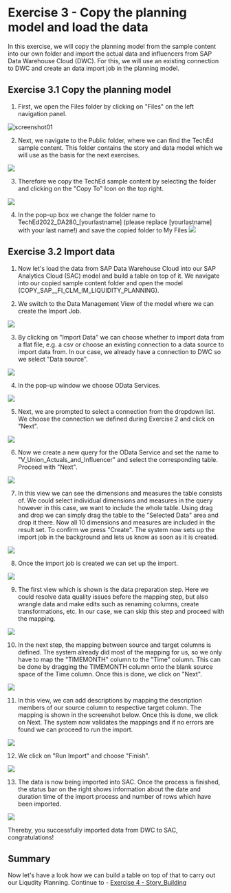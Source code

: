 # Exercise 3 - Copy the planning model and load the data
In this exercise, we will copy the planning model from the sample content into our own folder and import the actual data and influencers from SAP Data Warehouse Cloud (DWC). For this, we will use an existing connection to DWC and create an data import job in the planning model.

## Exercise 3.1 Copy the planning model

1. First, we open the Files folder by clicking on "Files" on the left navigation panel.

![screenshot01](https://user-images.githubusercontent.com/112691476/196177480-bf012fcc-6033-414d-a58b-ad321af88a2e.png)

2. Next, we navigate to the Public folder, where we can find the TechEd sample content.
This folder contains the story and data model which we will use as the basis for the next exercises.

![](/exercises/3_Copy_Model_and_Import_Data/images/screenshot02.png)


3. Therefore we copy the TechEd sample content by selecting the folder and clicking on the "Copy To" Icon on the top right.

![](/exercises/3_Copy_Model_and_Import_Data/images/screenshot03.png)
 
4. In the pop-up box we change the folder name to TechEd2022_DA280_[yourlastname] (please replace [yourlastname] with your last name!) and save the copied folder to My Files
![](/exercises/3_Copy_Model_and_Import_Data/images/screenshot18.png)

## Exercise 3.2 Import data

1. Now let's load the data from SAP Data Warehouse Cloud into our SAP Analytics Cloud (SAC) model and build a table on top of it. We navigate into our copied sample content folder and open the model (COPY_SAP__FI_CLM_IM_LIQUIDITY_PLANNING).

2. We switch to the Data Management View of the model where we can create the Import Job.

![](/exercises/3_Copy_Model_and_Import_Data/images/screenshot06.png)

3. By clicking on "Import Data" we can choose whether to import data from a flat file, e.g. a csv or choose an existing connection to a data source to import data from. In our case, we already have a connection to DWC so we select "Data source".

![](/exercises/3_Copy_Model_and_Import_Data/images/screenshot07.png)


4. In the pop-up window we choose OData Services.

![](/exercises/3_Copy_Model_and_Import_Data/images/screenshot08.png)

5. Next, we are prompted to select a connection from the dropdown list. We choose the connection we defined during Exercise 2 and click on "Next".

![](/exercises/3_Copy_Model_and_Import_Data/images/screenshot09.png)

6. Now we create a new query for the OData Service and set the name to "V_Union_Actuals_and_Influencer" and select the corresponding table. Proceed with "Next".

![](/exercises/3_Copy_Model_and_Import_Data/images/screenshot10.png)


7. In this view we can see the dimensions and measures the table consists of. We could select individual dimensions and measures in the query however in this case, we want to include the whole table. Using drag and drop we can simply drag the table to the "Selected Data" area and drop it there. Now all 10 dimensions and measures are included in the result set. To confirm we press "Create". The system now sets up the import job in the background and lets us know as soon as it is created.

![](/exercises/3_Copy_Model_and_Import_Data/images/screenshot11.png)


8. Once the import job is created we can set up the import.


![](/exercises/3_Copy_Model_and_Import_Data/images/screenshot12.png)

9. The first view which is shown is the data preparation step. Here we could resolve data quality issues before the mapping step, but also wrangle data and make edits such as renaming columns, create transformations, etc. In our case, we can skip this step and proceed with the mapping.

![](/exercises/3_Copy_Model_and_Import_Data/images/screenshot13.png)

10. In the next step, the mapping between source and target columns is defined. The system already did most of the mapping for us, so we only have to map the "TIMEMONTH" column to the "Time" column. This can be done by dragging the TIMEMONTH column onto the blank source space of the Time column. Once this is done, we click on "Next".

![](/exercises/3_Copy_Model_and_Import_Data/images/screenshot14.png)

11. In this view, we can add descriptions by mapping the description members of our source column to respective target column. The mapping is shown in the screenshot below. Once this is done, we click on Next. The system now validates the mappings and if no errors are found we can proceed to run the import.

![](/exercises/3_Copy_Model_and_Import_Data/images/screenshot15.png)

12. We click on "Run Import" and choose "Finish". 

![](/exercises/3_Copy_Model_and_Import_Data/images/screenshot16.png)

13. The data is now being imported into SAC. Once the process is finished, the status bar on the right shows information about the date and duration time of the import process and number of rows which have been imported. 

![](/exercises/3_Copy_Model_and_Import_Data/images/screenshot17.png)

Thereby, you successfully imported data from DWC to SAC, congratulations!


## Summary

Now let's have a look how we can build a table on top of that to carry out our Liqudity Planning.
Continue to - [Exercise 4 - Story_Building](../4_Story_Building/Readme.md)

